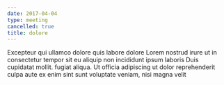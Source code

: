 ```yaml
---
date: 2017-04-04
type: meeting
cancelled: true
title: dolore
---
```

Excepteur qui ullamco dolore quis labore dolore Lorem nostrud irure ut in consectetur tempor sit eu aliquip non incididunt ipsum laboris Duis cupidatat mollit. fugiat aliqua. Ut officia adipiscing ut dolor reprehenderit culpa aute ex enim sint sunt voluptate veniam, nisi magna velit